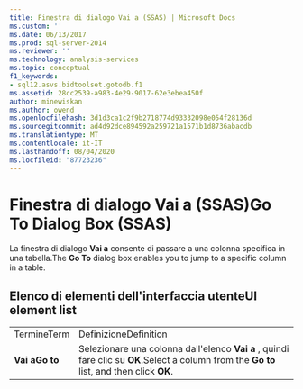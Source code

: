 ```yaml
---
title: Finestra di dialogo Vai a (SSAS) | Microsoft Docs
ms.custom: ''
ms.date: 06/13/2017
ms.prod: sql-server-2014
ms.reviewer: ''
ms.technology: analysis-services
ms.topic: conceptual
f1_keywords:
- sql12.asvs.bidtoolset.gotodb.f1
ms.assetid: 28cc2539-a983-4e29-9017-62e3ebea450f
author: minewiskan
ms.author: owend
ms.openlocfilehash: 3d1d3ca1c2f9b2718774d93332098e054f28136d
ms.sourcegitcommit: ad4d92dce894592a259721a1571b1d8736abacdb
ms.translationtype: MT
ms.contentlocale: it-IT
ms.lasthandoff: 08/04/2020
ms.locfileid: "87723236"
---
```

# <a name="go-to-dialog-box-ssas"></a><span data-ttu-id="da76f-102">Finestra di dialogo Vai a (SSAS)</span><span class="sxs-lookup"><span data-stu-id="da76f-102">Go To Dialog Box (SSAS)</span></span>
  <span data-ttu-id="da76f-103">La finestra di dialogo **Vai a** consente di passare a una colonna specifica in una tabella.</span><span class="sxs-lookup"><span data-stu-id="da76f-103">The **Go To** dialog box enables you to jump to a specific column in a table.</span></span>  
  
## <a name="ui-element-list"></a><span data-ttu-id="da76f-104">Elenco di elementi dell'interfaccia utente</span><span class="sxs-lookup"><span data-stu-id="da76f-104">UI element list</span></span>  
  
|||  
|-|-|  
|<span data-ttu-id="da76f-105">Termine</span><span class="sxs-lookup"><span data-stu-id="da76f-105">Term</span></span>|<span data-ttu-id="da76f-106">Definizione</span><span class="sxs-lookup"><span data-stu-id="da76f-106">Definition</span></span>|  
|<span data-ttu-id="da76f-107">**Vai a**</span><span class="sxs-lookup"><span data-stu-id="da76f-107">**Go to**</span></span>|<span data-ttu-id="da76f-108">Selezionare una colonna dall'elenco **Vai a** , quindi fare clic su **OK**.</span><span class="sxs-lookup"><span data-stu-id="da76f-108">Select a column from the **Go to** list, and then click **OK**.</span></span>|  
  
  
